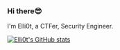 <!--
**ybm911/ybm911** is a ✨ _special_ ✨ repository because its `README.md` (this file) appears on your GitHub profile.

Here are some ideas to get you started:

- 🔭 I’m currently working on ...
- 🌱 I’m currently learning ...
- 👯 I’m looking to collaborate on ...
- 🤔 I’m looking for help with ...
- 💬 Ask me about ...
- 📫 How to reach me: ...
- 😄 Pronouns: ...
- ⚡ Fun fact: ...
-->
### Hi there😎

I'm Elli0t, a CTFer, Security Engineer.

[![Elli0t's GitHub stats](https://github-readme-stats.vercel.app/api?username=ybm911&show_icons=true)](https://ybm911.github.io/)
